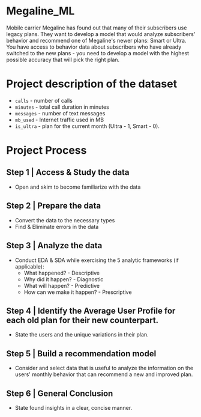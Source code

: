 # Megaline_ML

Mobile carrier Megaline has found out that many of their subscribers use legacy plans. They want to develop a model that would analyze subscribers' behavior and recommend one of Megaline's newer plans: Smart or Ultra. You have access to behavior data about subscribers who have already switched to the new plans - you need to develop a model with the highest possible accuracy that will pick the right plan.

# Project description of the dataset
 * `сalls` - number of calls
 * `minutes` - total call duration in minutes
 * `messages` - number of text messages
 * `mb_used` - Internet traffic used in MB
 * `is_ultra` - plan for the current month (Ultra - 1, Smart - 0).

# Project Process

## Step 1 | Access & Study the data
* Open and skim to become familiarize with the data
## Step 2 | Prepare the data
* Convert the data to the necessary types
* Find & Eliminate errors in the data
## Step 3 | Analyze the data
* Conduct EDA & SDA while exercising the 5 analytic frameworks (if applicable):
  * What happened? - Descriptive 
  * Why did it happen? - Diagnostic 
  * What will happen? - Predictive
  * How can we make it happen? - Prescriptive
## Step 4 | Identify the Average User Profile for each old plan for their new counterpart.
* State the users and the unique variations in their plan.
## Step 5 | Build a recommendation model 
* Consider and select data that is useful to analyze the information on the users' monthly behavior that can recommend a new and improved plan.
## Step 6 | General Conclusion
* State found insights in a clear, concise manner.
